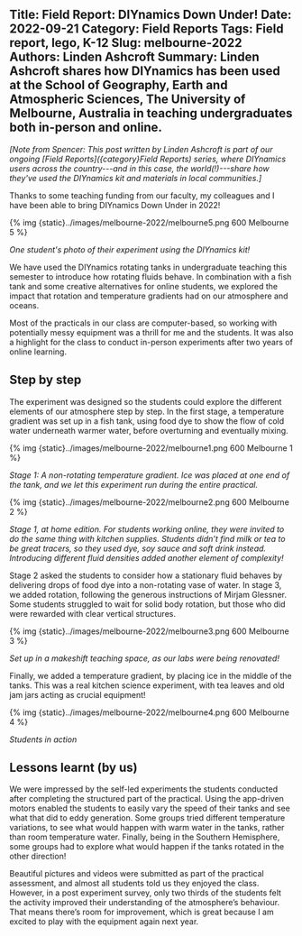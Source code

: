 Title: Field Report: DIYnamics Down Under!
Date: 2022-09-21
Category: Field Reports
Tags: Field report, lego, K-12
Slug: melbourne-2022
Authors: Linden Ashcroft
Summary: Linden Ashcroft shares how DIYnamics has been used at the School of Geography, Earth and Atmospheric Sciences, The University of Melbourne, Australia in teaching undergraduates both in-person and online.
---

_[Note from Spencer: This post written by Linden Ashcroft is part of
our ongoing [Field Reports]({category}Field Reports) series, where
DIYnamics users across the country---and in this case, the
world(!)---share how they've used the DIYnamics kit and materials in
local communities.]_

Thanks to some teaching funding from our faculty, my colleagues and I
have been able to bring DIYnamics Down Under in 2022!

{% img {static}../images/melbourne-2022/melbourne5.png 600 Melbourne 5 %}

_One student's photo of their experiment using the DIYnamics kit!_

We have used the DIYnamics rotating tanks in undergraduate teaching
this semester to introduce how rotating fluids behave. In combination
with a fish tank and some creative alternatives for online students,
we explored the impact that rotation and temperature gradients had on
our atmosphere and oceans.

Most of the practicals in our class are computer-based, so working
with potentially messy equipment was a thrill for me and the
students. It was also a highlight for the class to conduct in-person
experiments after two years of online learning.

## Step by step

The experiment was designed so the students could explore the
different elements of our atmosphere step by step. In the first stage,
a temperature gradient was set up in a fish tank, using food dye to
show the flow of cold water underneath warmer water, before
overturning and eventually mixing.

{% img {static}../images/melbourne-2022/melbourne1.png 600 Melbourne 1 %}

_Stage 1: A non-rotating temperature gradient. Ice was placed at one
end of the tank, and we let this experiment run during the entire
practical._

{% img {static}../images/melbourne-2022/melbourne2.png 600 Melbourne 2 %}

_Stage 1, at home edition. For students working online, they were
invited to do the same thing with kitchen supplies. Students didn’t
find milk or tea to be great tracers, so they used dye, soy sauce and
soft drink instead. Introducing different fluid densities added
another element of complexity!_

Stage 2 asked the students to consider how a stationary fluid behaves
by delivering drops of food dye into a non-rotating vase of water. In
stage 3, we added rotation, following the generous instructions of
Mirjam Glessner. Some students struggled to wait for solid body
rotation, but those who did were rewarded with clear vertical
structures.

{% img {static}../images/melbourne-2022/melbourne3.png 600 Melbourne 3 %}

_Set up in a makeshift teaching space, as our labs were being
renovated!_

Finally, we added a temperature gradient, by placing ice
in the middle of the tanks. This was a real kitchen science
experiment, with tea leaves and old jam jars acting as crucial
equipment!

{% img {static}../images/melbourne-2022/melbourne4.png 600 Melbourne 4 %}

_Students in action_

## Lessons learnt (by us)

We were impressed by the self-led experiments the students conducted
after completing the structured part of the practical. Using the
app-driven motors enabled the students to easily vary the speed of
their tanks and see what that did to eddy generation. Some groups
tried different temperature variations, to see what would happen with
warm water in the tanks, rather than room temperature water. Finally,
being in the Southern Hemisphere, some groups had to explore what
would happen if the tanks rotated in the other direction!

Beautiful pictures and videos were submitted as part of the practical
assessment, and almost all students told us they enjoyed the
class.  However, in a post experiment survey, only two thirds of the
students felt the activity improved their understanding of the
atmosphere’s behaviour. That means there’s room for improvement, which
is great because I am excited to play with the equipment again next
year.
